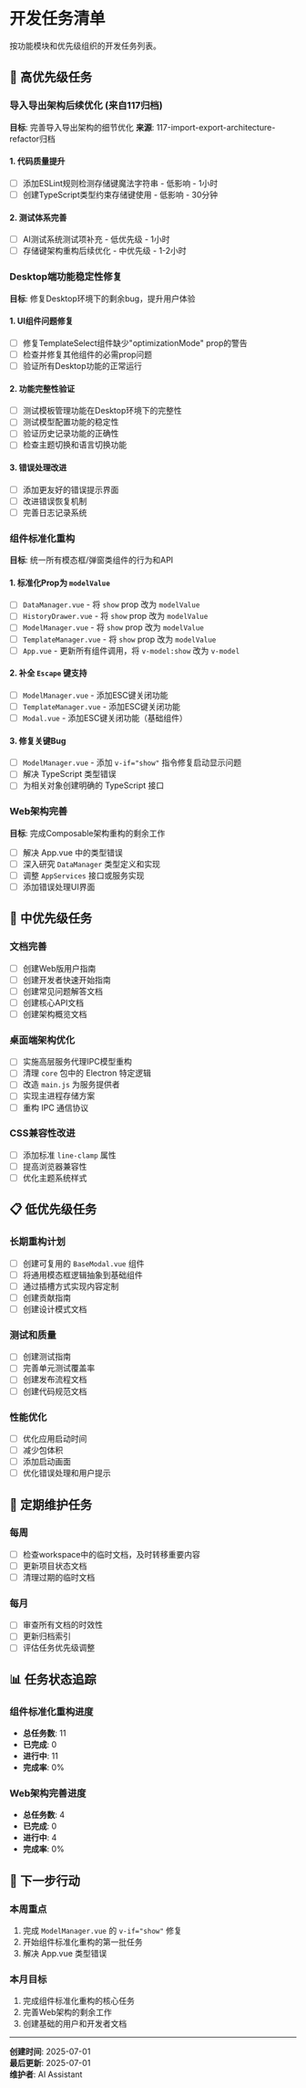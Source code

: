 # 开发任务清单

按功能模块和优先级组织的开发任务列表。

## 🚨 高优先级任务

### 导入导出架构后续优化 (来自117归档)
**目标**: 完善导入导出架构的细节优化
**来源**: 117-import-export-architecture-refactor归档

#### 1. 代码质量提升
- [ ] 添加ESLint规则检测存储键魔法字符串 - 低影响 - 1小时
- [ ] 创建TypeScript类型约束存储键使用 - 低影响 - 30分钟

#### 2. 测试体系完善
- [ ] AI测试系统测试项补充 - 低优先级 - 1小时
- [ ] 存储键架构重构后续优化 - 中优先级 - 1-2小时

### Desktop端功能稳定性修复
**目标**: 修复Desktop环境下的剩余bug，提升用户体验

#### 1. UI组件问题修复
- [ ] 修复TemplateSelect组件缺少"optimizationMode" prop的警告
- [ ] 检查并修复其他组件的必需prop问题
- [ ] 验证所有Desktop功能的正常运行

#### 2. 功能完整性验证
- [ ] 测试模板管理功能在Desktop环境下的完整性
- [ ] 测试模型配置功能的稳定性
- [ ] 验证历史记录功能的正确性
- [ ] 检查主题切换和语言切换功能

#### 3. 错误处理改进
- [ ] 添加更友好的错误提示界面
- [ ] 改进错误恢复机制
- [ ] 完善日志记录系统

### 组件标准化重构
**目标**: 统一所有模态框/弹窗类组件的行为和API

#### 1. 标准化Prop为 `modelValue`
- [ ] `DataManager.vue` - 将 `show` prop 改为 `modelValue`
- [ ] `HistoryDrawer.vue` - 将 `show` prop 改为 `modelValue`
- [ ] `ModelManager.vue` - 将 `show` prop 改为 `modelValue`
- [ ] `TemplateManager.vue` - 将 `show` prop 改为 `modelValue`
- [ ] `App.vue` - 更新所有组件调用，将 `v-model:show` 改为 `v-model`

#### 2. 补全 `Escape` 键支持
- [ ] `ModelManager.vue` - 添加ESC键关闭功能
- [ ] `TemplateManager.vue` - 添加ESC键关闭功能
- [ ] `Modal.vue` - 添加ESC键关闭功能（基础组件）

#### 3. 修复关键Bug
- [ ] `ModelManager.vue` - 添加 `v-if="show"` 指令修复启动显示问题
- [ ] 解决 TypeScript 类型错误
- [ ] 为相关对象创建明确的 TypeScript 接口

### Web架构完善
**目标**: 完成Composable架构重构的剩余工作

- [ ] 解决 App.vue 中的类型错误
- [ ] 深入研究 `DataManager` 类型定义和实现
- [ ] 调整 `AppServices` 接口或服务实现
- [ ] 添加错误处理UI界面

## 🔧 中优先级任务

### 文档完善
- [ ] 创建Web版用户指南
- [ ] 创建开发者快速开始指南
- [ ] 创建常见问题解答文档
- [ ] 创建核心API文档
- [ ] 创建架构概览文档

### 桌面端架构优化
- [ ] 实施高层服务代理IPC模型重构
- [ ] 清理 `core` 包中的 Electron 特定逻辑
- [ ] 改造 `main.js` 为服务提供者
- [ ] 实现主进程存储方案
- [ ] 重构 IPC 通信协议

### CSS兼容性改进
- [ ] 添加标准 `line-clamp` 属性
- [ ] 提高浏览器兼容性
- [ ] 优化主题系统样式

## 📋 低优先级任务

### 长期重构计划
- [ ] 创建可复用的 `BaseModal.vue` 组件
- [ ] 将通用模态框逻辑抽象到基础组件
- [ ] 通过插槽方式实现内容定制
- [ ] 创建贡献指南
- [ ] 创建设计模式文档

### 测试和质量
- [ ] 创建测试指南
- [ ] 完善单元测试覆盖率
- [ ] 创建发布流程文档
- [ ] 创建代码规范文档

### 性能优化
- [ ] 优化应用启动时间
- [ ] 减少包体积
- [ ] 添加启动画面
- [ ] 优化错误处理和用户提示

## 🔄 定期维护任务

### 每周
- [ ] 检查workspace中的临时文档，及时转移重要内容
- [ ] 更新项目状态文档
- [ ] 清理过期的临时文档

### 每月
- [ ] 审查所有文档的时效性
- [ ] 更新归档索引
- [ ] 评估任务优先级调整

## 📊 任务状态追踪

### 组件标准化重构进度
- **总任务数**: 11
- **已完成**: 0
- **进行中**: 11
- **完成率**: 0%

### Web架构完善进度
- **总任务数**: 4
- **已完成**: 0
- **进行中**: 4
- **完成率**: 0%

## 🎯 下一步行动

### 本周重点
1. 完成 `ModelManager.vue` 的 `v-if="show"` 修复
2. 开始组件标准化重构的第一批任务
3. 解决 App.vue 类型错误

### 本月目标
1. 完成组件标准化重构的核心任务
2. 完善Web架构的剩余工作
3. 创建基础的用户和开发者文档

---

**创建时间**: 2025-07-01  
**最后更新**: 2025-07-01  
**维护者**: AI Assistant
